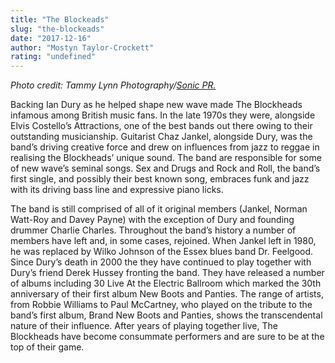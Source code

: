 ```yaml
---
title: "The Blockeads"
slug: "the-blockeads"
date: "2017-12-16"
author: "Mostyn Taylor-Crockett"
rating: "undefined"
---
```


_Photo credit: Tammy Lynn Photography/[Sonic PR.](http://sonicpr.co.uk/artists/blockheads/)_

Backing Ian Dury as he helped shape new wave made The Blockheads infamous among British music fans. In the late 1970s they were, alongside Elvis Costello’s Attractions, one of the best bands out there owing to their outstanding musicianship. Guitarist Chaz Jankel, alongside Dury, was the band’s driving creative force and drew on influences from jazz to reggae in realising the Blockheads’ unique sound. The band are responsible for some of new wave’s seminal songs. Sex and Drugs and Rock and Roll, the band’s first single, and possibly their best known song, embraces funk and jazz with its driving bass line and expressive piano licks.

The band is still comprised of all of it original members (Jankel, Norman Watt-Roy and Davey Payne) with the exception of Dury and founding drummer Charlie Charles. Throughout the band’s history a number of members have left and, in some cases, rejoined. When Jankel left in 1980, he was replaced by Wilko Johnson of the Essex blues band Dr. Feelgood. Since Dury’s death in 2000 the they have continued to play together with Dury’s friend Derek Hussey fronting the band. They have released a number of albums including 30 Live At the Electric Ballroom which marked the 30th anniversary of their first album New Boots and Panties. The range of artists, from Robbie Williams to Paul McCartney, who played on the tribute to the band’s first album, Brand New Boots and Panties, shows the transcendental nature of their influence. After years of playing together live, The Blockheads have become consummate performers and are sure to be at the top of their game.
